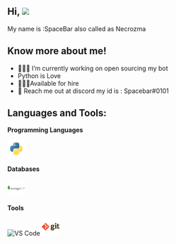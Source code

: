## Hi, <img src="https://c.tenor.com/z2xJqhCpneIAAAAM/wave-hand.gif" width="25px"> </h1> My name is :SpaceBar also called as Necrozma

## Know more about me!
- 👨🏽‍💻 I’m currently working on open sourcing my bot 
- Python is Love
- 🙋🏻‍♂️Available for hire
- 💬 Reach me out at discord my id is : Spacebar#0101


## Languages and Tools:
**Programming Languages**

<img title="Python" alt="Python" width="40px" src="https://raw.githubusercontent.com/github/explore/master/topics/python/python.png" />

**Databases**

<img title="MongoDB" alt="MongoDB" width="40px" src="https://raw.githubusercontent.com/github/explore/master/topics/mongodb/mongodb.png">

**Tools**

<img title="VS Code" alt="VS Code" width="40px" src="https://img.icons8.com/fluent/48/000000/visual-studio-code-2019.png">  <img title="git" alt="git" width="40px" src="https://raw.githubusercontent.com/github/explore/master/topics/git/git.png">


